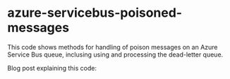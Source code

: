 # azure-servicebus-poisoned-messages

This code shows methods for handling of poison messages on an Azure Service Bus queue, inclusing using and processing the dead-letter queue.

Blog post explaining this code: 
